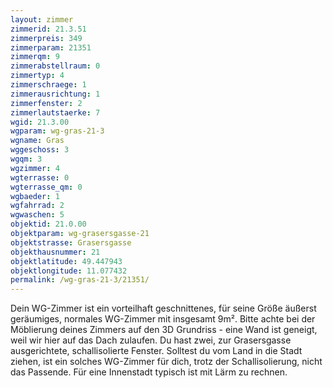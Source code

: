 ```yaml
---
layout: zimmer
zimmerid: 21.3.51
zimmerpreis: 349
zimmerparam: 21351
zimmerqm: 9
zimmerabstellraum: 0
zimmertyp: 4
zimmerschraege: 1
zimmerausrichtung: 1
zimmerfenster: 2
zimmerlautstaerke: 7
wgid: 21.3.00
wgparam: wg-gras-21-3
wgname: Gras
wggeschoss: 3
wgqm: 3
wgzimmer: 4
wgterrasse: 0
wgterrasse_qm: 0
wgbaeder: 1
wgfahrrad: 2
wgwaschen: 5
objektid: 21.0.00
objektparam: wg-grasersgasse-21
objektstrasse: Grasersgasse
objekthausnummer: 21
objektlatitude: 49.447943
objektlongitude: 11.077432
permalink: /wg-gras-21-3/21351/
---
```

Dein WG-Zimmer ist ein vorteilhaft geschnittenes, für seine Größe äußerst geräumiges, normales WG-Zimmer mit insgesamt 9m². Bitte achte bei der Möblierung deines Zimmers auf den 3D Grundriss - eine Wand ist geneigt, weil wir hier auf das Dach zulaufen. Du hast zwei, zur Grasersgasse ausgerichtete, schallisolierte Fenster. Solltest du vom Land in die Stadt ziehen, ist ein solches WG-Zimmer für dich, trotz der Schallisolierung, nicht das Passende. Für eine Innenstadt typisch ist mit Lärm zu rechnen. 